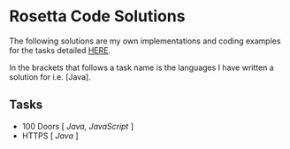 # Rosetta Code Solutions
The following solutions are my own implementations and coding examples for the tasks detailed [HERE][1].

In the brackets that follows a task name is the languages I have written a solution for i.e. [Java].

## Tasks
+ 100 Doors [ *Java, JavaScript* ]
+ HTTPS [ *Java* ] 

[1]: https://rosettacode.org/wiki/Category:Programming_Tasks
